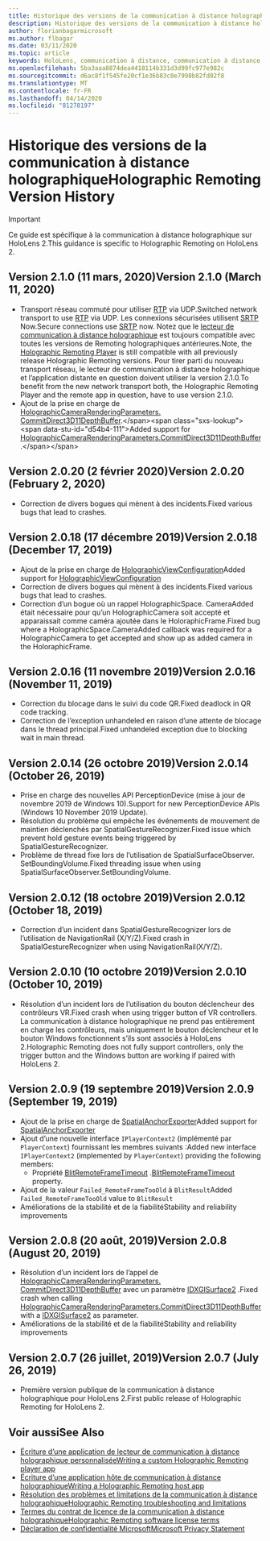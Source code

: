 ```yaml
---
title: Historique des versions de la communication à distance holographique
description: Historique des versions de la communication à distance holographique sur HoloLens 2.
author: florianbagarmicrosoft
ms.author: flbagar
ms.date: 03/11/2020
ms.topic: article
keywords: HoloLens, communication à distance, communication à distance holographique
ms.openlocfilehash: 5ba3aaa8874dea4418114b331d3d99fc977e982c
ms.sourcegitcommit: d6ac8f1f545fe20cf1e36b83c0e7998b82fd02f8
ms.translationtype: MT
ms.contentlocale: fr-FR
ms.lasthandoff: 04/14/2020
ms.locfileid: "81278197"
---
```

# <a name="holographic-remoting-version-history"></a><span data-ttu-id="d54b4-104">Historique des versions de la communication à distance holographique</span><span class="sxs-lookup"><span data-stu-id="d54b4-104">Holographic Remoting Version History</span></span>

> [!IMPORTANT]
> <span data-ttu-id="d54b4-105">Ce guide est spécifique à la communication à distance holographique sur HoloLens 2.</span><span class="sxs-lookup"><span data-stu-id="d54b4-105">This guidance is specific to Holographic Remoting on HoloLens 2.</span></span>

## <a name="version-210-march-11-2020"></a><span data-ttu-id="d54b4-106">Version 2.1.0 (11 mars, 2020)<a name="v2.1.0"></a></span><span class="sxs-lookup"><span data-stu-id="d54b4-106">Version 2.1.0 (March 11, 2020) <a name="v2.1.0"></a></span></span>
* <span data-ttu-id="d54b4-107">Transport réseau commuté pour utiliser [RTP](https://en.wikipedia.org/wiki/Real-time_Transport_Protocol) via UDP.</span><span class="sxs-lookup"><span data-stu-id="d54b4-107">Switched network transport to use [RTP](https://en.wikipedia.org/wiki/Real-time_Transport_Protocol) via UDP.</span></span> <span data-ttu-id="d54b4-108">Les connexions sécurisées utilisent [SRTP](https://en.wikipedia.org/wiki/Secure_Real-time_Transport_Protocol) Now.</span><span class="sxs-lookup"><span data-stu-id="d54b4-108">Secure connections use [SRTP](https://en.wikipedia.org/wiki/Secure_Real-time_Transport_Protocol) now.</span></span> <span data-ttu-id="d54b4-109">Notez que le [lecteur de communication à distance holographique](holographic-remoting-player.md) est toujours compatible avec toutes les versions de Remoting holographiques antérieures.</span><span class="sxs-lookup"><span data-stu-id="d54b4-109">Note, the [Holographic Remoting Player](holographic-remoting-player.md) is still compatible with all previously release Holographic Remoting versions.</span></span> <span data-ttu-id="d54b4-110">Pour tirer parti du nouveau transport réseau, le lecteur de communication à distance holographique et l’application distante en question doivent utiliser la version 2.1.0.</span><span class="sxs-lookup"><span data-stu-id="d54b4-110">To benefit from the new network transport both, the Holographic Remoting Player and the remote app in question, have to use version 2.1.0.</span></span>
* <span data-ttu-id="d54b4-111">Ajout de la prise en charge de [HolographicCameraRenderingParameters. CommitDirect3D11DepthBuffer](https://docs.microsoft.com/uwp/api/windows.graphics.holographic.holographiccamerarenderingparameters.commitdirect3d11depthbuffer#Windows_Graphics_Holographic_HolographicCameraRenderingParameters_CommitDirect3D11DepthBuffer_Windows_Graphics_DirectX_Direct3D11_IDirect3DSurface_).</span><span class="sxs-lookup"><span data-stu-id="d54b4-111">Added support for [HolographicCameraRenderingParameters.CommitDirect3D11DepthBuffer](https://docs.microsoft.com/uwp/api/windows.graphics.holographic.holographiccamerarenderingparameters.commitdirect3d11depthbuffer#Windows_Graphics_Holographic_HolographicCameraRenderingParameters_CommitDirect3D11DepthBuffer_Windows_Graphics_DirectX_Direct3D11_IDirect3DSurface_).</span></span> 

## <a name="version-2020-february-2-2020"></a><span data-ttu-id="d54b4-112">Version 2.0.20 (2 février 2020)<a name="v2.0.20"></a></span><span class="sxs-lookup"><span data-stu-id="d54b4-112">Version 2.0.20 (February 2, 2020) <a name="v2.0.20"></a></span></span>
* <span data-ttu-id="d54b4-113">Correction de divers bogues qui mènent à des incidents.</span><span class="sxs-lookup"><span data-stu-id="d54b4-113">Fixed various bugs that lead to crashes.</span></span>

## <a name="version-2018-december-17-2019"></a><span data-ttu-id="d54b4-114">Version 2.0.18 (17 décembre 2019)<a name="v2.0.18"></a></span><span class="sxs-lookup"><span data-stu-id="d54b4-114">Version 2.0.18 (December 17, 2019) <a name="v2.0.18"></a></span></span>
* <span data-ttu-id="d54b4-115">Ajout de la prise en charge de [HolographicViewConfiguration](https://docs.microsoft.com/uwp/api/windows.graphics.holographic.holographicviewconfiguration)</span><span class="sxs-lookup"><span data-stu-id="d54b4-115">Added support for [HolographicViewConfiguration](https://docs.microsoft.com/uwp/api/windows.graphics.holographic.holographicviewconfiguration)</span></span>
* <span data-ttu-id="d54b4-116">Correction de divers bogues qui mènent à des incidents.</span><span class="sxs-lookup"><span data-stu-id="d54b4-116">Fixed various bugs that lead to crashes.</span></span>
* <span data-ttu-id="d54b4-117">Correction d’un bogue où un rappel HolographicSpace. CameraAdded était nécessaire pour qu’un HolographicCamera soit accepté et apparaissait comme caméra ajoutée dans le HoloraphicFrame.</span><span class="sxs-lookup"><span data-stu-id="d54b4-117">Fixed bug where a HolographicSpace.CameraAdded callback was required for a HolographicCamera to get accepted and show up as added camera in the HoloraphicFrame.</span></span>

## <a name="version-2016-november-11-2019"></a><span data-ttu-id="d54b4-118">Version 2.0.16 (11 novembre 2019)<a name="2.0.16"></a></span><span class="sxs-lookup"><span data-stu-id="d54b4-118">Version 2.0.16 (November 11, 2019) <a name="2.0.16"></a></span></span>
* <span data-ttu-id="d54b4-119">Correction du blocage dans le suivi du code QR.</span><span class="sxs-lookup"><span data-stu-id="d54b4-119">Fixed deadlock in QR code tracking.</span></span>
* <span data-ttu-id="d54b4-120">Correction de l’exception unhandeled en raison d’une attente de blocage dans le thread principal.</span><span class="sxs-lookup"><span data-stu-id="d54b4-120">Fixed unhandeled exception due to blocking wait in main thread.</span></span>

## <a name="version-2014-october-26-2019"></a><span data-ttu-id="d54b4-121">Version 2.0.14 (26 octobre 2019)<a name="v2.0.14"></a></span><span class="sxs-lookup"><span data-stu-id="d54b4-121">Version 2.0.14 (October 26, 2019) <a name="v2.0.14"></a></span></span>
* <span data-ttu-id="d54b4-122">Prise en charge des nouvelles API PerceptionDevice (mise à jour de novembre 2019 de Windows 10).</span><span class="sxs-lookup"><span data-stu-id="d54b4-122">Support for new PerceptionDevice APIs (Windows 10 November 2019 Update).</span></span>
* <span data-ttu-id="d54b4-123">Résolution du problème qui empêche les événements de mouvement de maintien déclenchés par SpatialGestureRecognizer.</span><span class="sxs-lookup"><span data-stu-id="d54b4-123">Fixed issue which prevent hold gesture events being triggered by SpatialGestureRecognizer.</span></span>
* <span data-ttu-id="d54b4-124">Problème de thread fixe lors de l’utilisation de SpatialSurfaceObserver. SetBoundingVolume.</span><span class="sxs-lookup"><span data-stu-id="d54b4-124">Fixed threading issue when using SpatialSurfaceObserver.SetBoundingVolume.</span></span>

## <a name="version-2012-october-18-2019"></a><span data-ttu-id="d54b4-125">Version 2.0.12 (18 octobre 2019)<a name="v2.0.12"></a></span><span class="sxs-lookup"><span data-stu-id="d54b4-125">Version 2.0.12 (October 18, 2019) <a name="v2.0.12"></a></span></span>
* <span data-ttu-id="d54b4-126">Correction d’un incident dans SpatialGestureRecognizer lors de l’utilisation de NavigationRail (X/Y/Z).</span><span class="sxs-lookup"><span data-stu-id="d54b4-126">Fixed crash in SpatialGestureRecognizer when using NavigationRail(X/Y/Z).</span></span>

## <a name="version-2010-october-10-2019"></a><span data-ttu-id="d54b4-127">Version 2.0.10 (10 octobre 2019)<a name="v2.0.10"></a></span><span class="sxs-lookup"><span data-stu-id="d54b4-127">Version 2.0.10 (October 10, 2019) <a name="v2.0.10"></a></span></span>
* <span data-ttu-id="d54b4-128">Résolution d’un incident lors de l’utilisation du bouton déclencheur des contrôleurs VR.</span><span class="sxs-lookup"><span data-stu-id="d54b4-128">Fixed crash when using trigger button of VR controllers.</span></span> <span data-ttu-id="d54b4-129">La communication à distance holographique ne prend pas entièrement en charge les contrôleurs, mais uniquement le bouton déclencheur et le bouton Windows fonctionnent s’ils sont associés à HoloLens 2.</span><span class="sxs-lookup"><span data-stu-id="d54b4-129">Holographic Remoting does not fully support controllers, only the trigger button and the Windows button are working if paired with HoloLens 2.</span></span>

## <a name="version-209-september-19-2019"></a><span data-ttu-id="d54b4-130">Version 2.0.9 (19 septembre 2019)<a name="v2.0.9"></a></span><span class="sxs-lookup"><span data-stu-id="d54b4-130">Version 2.0.9 (September 19, 2019) <a name="v2.0.9"></a></span></span>
* <span data-ttu-id="d54b4-131">Ajout de la prise en charge de [SpatialAnchorExporter](https://docs.microsoft.com/uwp/api/windows.perception.spatial.spatialanchorexporter)</span><span class="sxs-lookup"><span data-stu-id="d54b4-131">Added support for [SpatialAnchorExporter](https://docs.microsoft.com/uwp/api/windows.perception.spatial.spatialanchorexporter)</span></span>
* <span data-ttu-id="d54b4-132">Ajout d’une nouvelle interface ```IPlayerContext2``` (implémenté par ```PlayerContext```) fournissant les membres suivants :</span><span class="sxs-lookup"><span data-stu-id="d54b4-132">Added new interface ```IPlayerContext2``` (implemented by ```PlayerContext```) providing the following members:</span></span>
  - <span data-ttu-id="d54b4-133">Propriété [BlitRemoteFrameTimeout](holographic-remoting-create-player.md#BlitRemoteFrameTimeout) .</span><span class="sxs-lookup"><span data-stu-id="d54b4-133">[BlitRemoteFrameTimeout](holographic-remoting-create-player.md#BlitRemoteFrameTimeout)  property.</span></span>
* <span data-ttu-id="d54b4-134">Ajout de la valeur ```Failed_RemoteFrameTooOld``` à ```BlitResult```</span><span class="sxs-lookup"><span data-stu-id="d54b4-134">Added ```Failed_RemoteFrameTooOld``` value to ```BlitResult```</span></span>
* <span data-ttu-id="d54b4-135">Améliorations de la stabilité et de la fiabilité</span><span class="sxs-lookup"><span data-stu-id="d54b4-135">Stability and reliability improvements</span></span>

## <a name="version-208-august-20-2019"></a><span data-ttu-id="d54b4-136">Version 2.0.8 (20 août, 2019)<a name="v2.0.8"></a></span><span class="sxs-lookup"><span data-stu-id="d54b4-136">Version 2.0.8 (August 20, 2019) <a name="v2.0.8"></a></span></span>

* <span data-ttu-id="d54b4-137">Résolution d’un incident lors de l’appel de [HolographicCameraRenderingParameters. CommitDirect3D11DepthBuffer](https://docs.microsoft.com/uwp/api/windows.graphics.holographic.holographiccamerarenderingparameters.commitdirect3d11depthbuffer) avec un paramètre [IDXGISurface2](https://docs.microsoft.com/windows/win32/api/dxgi1_2/nn-dxgi1_2-idxgisurface2) .</span><span class="sxs-lookup"><span data-stu-id="d54b4-137">Fixed crash when calling [HolographicCameraRenderingParameters.CommitDirect3D11DepthBuffer](https://docs.microsoft.com/uwp/api/windows.graphics.holographic.holographiccamerarenderingparameters.commitdirect3d11depthbuffer) with a [IDXGISurface2](https://docs.microsoft.com/windows/win32/api/dxgi1_2/nn-dxgi1_2-idxgisurface2) as parameter.</span></span>
* <span data-ttu-id="d54b4-138">Améliorations de la stabilité et de la fiabilité</span><span class="sxs-lookup"><span data-stu-id="d54b4-138">Stability and reliability improvements</span></span>

## <a name="version-207-july-26-2019"></a><span data-ttu-id="d54b4-139">Version 2.0.7 (26 juillet, 2019)<a name="v2.0.7"></a></span><span class="sxs-lookup"><span data-stu-id="d54b4-139">Version 2.0.7 (July 26, 2019) <a name="v2.0.7"></a></span></span>

* <span data-ttu-id="d54b4-140">Première version publique de la communication à distance holographique pour HoloLens 2.</span><span class="sxs-lookup"><span data-stu-id="d54b4-140">First public release of Holographic Remoting for HoloLens 2.</span></span>

## <a name="see-also"></a><span data-ttu-id="d54b4-141">Voir aussi</span><span class="sxs-lookup"><span data-stu-id="d54b4-141">See Also</span></span>
* [<span data-ttu-id="d54b4-142">Écriture d’une application de lecteur de communication à distance holographique personnalisée</span><span class="sxs-lookup"><span data-stu-id="d54b4-142">Writing a custom Holographic Remoting player app</span></span>](holographic-remoting-create-player.md)
* [<span data-ttu-id="d54b4-143">Écriture d’une application hôte de communication à distance holographique</span><span class="sxs-lookup"><span data-stu-id="d54b4-143">Writing a Holographic Remoting host app</span></span>](holographic-remoting-create-host.md)
* [<span data-ttu-id="d54b4-144">Résolution des problèmes et limitations de la communication à distance holographique</span><span class="sxs-lookup"><span data-stu-id="d54b4-144">Holographic Remoting troubleshooting and limitations</span></span>](holographic-remoting-troubleshooting.md)
* [<span data-ttu-id="d54b4-145">Termes du contrat de licence de la communication à distance holographique</span><span class="sxs-lookup"><span data-stu-id="d54b4-145">Holographic Remoting software license terms</span></span>](https://docs.microsoft.com/legal/mixed-reality/microsoft-holographic-remoting-software-license-terms)
* [<span data-ttu-id="d54b4-146">Déclaration de confidentialité Microsoft</span><span class="sxs-lookup"><span data-stu-id="d54b4-146">Microsoft Privacy Statement</span></span>](https://go.microsoft.com/fwlink/?LinkId=521839)
